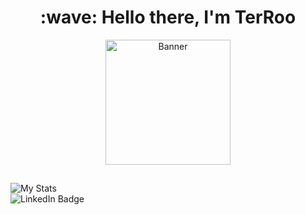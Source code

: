 
<h1 align="center" id="macropower-title">:wave: Hello there, I'm TerRoo</h1>
<p align="center">
  <a href="https://t.me/Shicheebykay"><img src="https://upload.wikimedia.org/wikipedia/commons/thumb/8/82/Telegram_logo.svg/1200px-Telegram_logo.svg.png" alt="Banner" weihgt="50" height="200"></a>
</p>
<h2 align="center" id="macropower-title"> </h2>
  <img src="https://github-readme-stats.vercel.app/api?username=TerRoq&show_icons=true&include_all_commits=true&show_icons=true&title_color=eebbae&icon_color=eebbae&text_color=16bb9a&bg_color=330e3b" alt="My Stats" />

<div id="badges">
  <a href"https://t.me/Shicheebykay">
    <img src="[https://img.shields.io/badge/LinkedIn-blue?style=for-the-badge&logo=linkedin&logoColor=white](https://www.google.com/url?sa=i&url=https%3A%2F%2Fru.m.wikipedia.org%2Fwiki%2F%25D0%25A4%25D0%25B0%25D0%25B9%25D0%25BB%3ATelegram_logo.svg&psig=AOvVaw0FKRCOnNjZRzSSv3fZozDh&ust=1711820602418000&source=images&cd=vfe&opi=89978449&ved=0CBIQjRxqFwoTCLiotNWCmoUDFQAAAAAdAAAAABAE)" alt="LinkedIn Badge"/>
  </a>
<div/>
